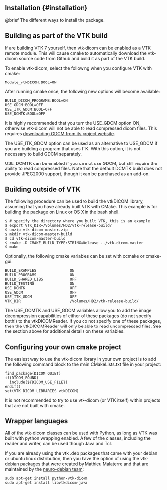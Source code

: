 ## Installation {#installation}

@brief The different ways to install the package.

## Building as part of the VTK build

If are building VTK 7 yourself, then vtk-dicom can be enabled as a VTK
remote module.  This will cause cmake to automatically download the
vtk-dicom source code from Github and build it as part of the VTK build.

To enable vtk-dicom, select the following when you configure VTK with cmake:

    Module_vtkDICOM:BOOL=ON

After running cmake once, the following new options will become available:

    BUILD_DICOM_PROGRAMS:BOOL=ON
    USE_GDCM:BOOL=OFF
    USE_ITK_GDCM:BOOL=OFF
    USE_DCMTK:BOOL=OFF

It is highly recommended that you turn the USE_GDCM option ON, otherwise
vtk-dicom will not be able to read compressed dicom files.  This requires
[downloading GDCM from its project website](https://sourceforge.net/projects/gdcm/).

The USE_ITK_GDCM option can be used as an alternative to USE_GDCM if you
are building a program that uses ITK.  With this option, it is not necessary
to build GDCM separately.

USE_DCMTK can be enabled if you cannot use GDCM, but still require the
ability to read compressed files.  Note that the default DCMTK build does
not provide JPEG2000 support, though it can be purchased as an add-on.

## Building outside of VTK

The following procedure can be used to build the vtkDICOM
library, assuming that you have already built VTK with CMake.
This example is for building the package on Linux or OS X in
the bash shell.

    $ # specify the directory where you built VTK, this is an example
    $ export VTK_DIR=/Volumes/HD2/vtk-release-build/
    $ unzip vtk-dicom-master.zip
    $ mkdir vtk-dicom-master-build
    $ cd vtk-dicom-master-build
    $ cmake -D CMAKE_BUILD_TYPE:STRING=Release ../vtk-dicom-master
    $ make

Optionally, the following cmake variables can
be set with ccmake or cmake-gui:

    BUILD_EXAMPLES               ON
    BUILD_PROGRAMS               ON
    BUILD_SHARED_LIBS            OFF
    BUILD_TESTING                ON
    USE_DCMTK                    OFF
    USE_GDCM                     OFF
    USE_ITK_GDCM                 OFF
    VTK_DIR                      /Volumes/HD2/vtk-release-build/

The USE_DCMTK and USE_GDCM variables
allow you to add the image decompression capabilities of either of these
packages (do not specify both!) to the vtkDICOMReader.  If you do not
specify one of these packages, then the vtkDICOMReader will only be
able to read uncompressed files.  See the section above for additional
details on these variables.

## Configuring your own cmake project

The easiest way to use the vtk-dicom library in your own project is
to add the following command block to the main CMakeLists.txt file
in your project:

    find_package(DICOM QUIET)
    if(DICOM_FOUND)
      include(${DICOM_USE_FILE})
    endif()
    set(VTK_DICOM_LIBRARIES vtkDICOM)

It is not recommended to try to use vtk-dicom (or VTK itself)
within projects that are not built with cmake.

## Wrapper languages

All of the vtk-dicom classes can be used with Python, as long as VTK was
built with python wrapping enabled.  A few of the classes, including the
reader and writer, can be used though Java and Tcl.

If you are already using the vtk .deb packages that came with your
debian or ubuntu linux distribution, then you have the option of using
the vtk-debian packages that were created by Mathieu Malaterre and that
are maintained by the [neuro-debian team](http://neuro.debian.net/):

    sudo apt-get install python-vtk-dicom
    sudo apt-get install libvtkdicom-java
